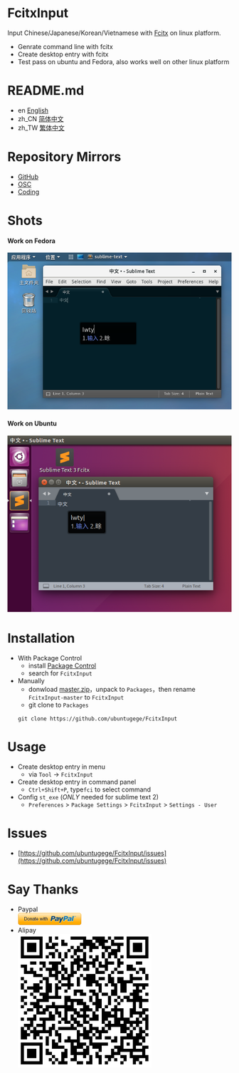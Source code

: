 # FcitxInput
Input Chinese/Japanese/Korean/Vietnamese with [Fcitx](https://fcitx-im.org) on linux platform.

- Genrate command line with fcitx
- Create desktop entry with fcitx
- Test pass on ubuntu and Fedora, also works well on other linux platform

# README.md
- en [English](README.md)
- zh_CN [简体中文](readme/README.zh_CN.md)
- zh_TW [繁体中文](readme/README.zh_TW.md)

# Repository Mirrors
- [GitHub](https://github.com/ubuntugege/FcitxInput)
- [OSC](https://gitee.com/ubuntugege/FcitxInput)
- [Coding](https://coding.net/u/ubuntugege/p/FcitxInput/git?public=true)

# Shots
#### Work on Fedora
![Work on OS X](https://raw.githubusercontent.com/ubuntugege/FcitxInput/shots/shots/sublime_fcitx_fedora.png)
#### Work on Ubuntu
![Work on Ubuntu](https://raw.githubusercontent.com/ubuntugege/FcitxInput/shots/shots/sublime_fcitx_ubuntu.png)

# Installation
- With Package Control
	- install [Package Control](https://packagecontrol.io/installation)
	- search for `FcitxInput`
- Manually
	- donwload [master.zip](https://github.com/ubuntugege/FcitxInput/archive/master.zip)，unpack to `Packages`，then rename `FcitxInput-master` to `FcitxInput`
	- git clone to `Packages`
	```
	git clone https://github.com/ubuntugege/FcitxInput
	```

# Usage
- Create desktop entry in menu
	- via `Tool` -> `FcitxInput`
- Create desktop entry in command panel
	- `Ctrl+Shift+P`, type`fci` to select command
- Config `st_exe` (*ONLY* needed for sublime text 2)
	- `Preferences` > `Package Settings` > `FcitxInput` > `Settings - User`

# Issues
- [https://github.com/ubuntugege/FcitxInput/issues](https://github.com/ubuntugege/FcitxInput/issues)

# Say Thanks
- Paypal
	<br> [![Donate via Paypal](https://raw.githubusercontent.com/ubuntugege/FcitxInput/shots/shots/donate_via_paypal.png)](https://www.paypal.com/cgi-bin/webscr?cmd=_s-xclick&hosted_button_id=6J8DR2CCXPF9N)
- Alipay
	<br> ![Donate via Alipay](https://raw.githubusercontent.com/ubuntugege/FcitxInput/shots/shots/donate_via_alipay.png)
